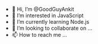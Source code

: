 - 👋 Hi, I’m @GoodGuyAnkit
- 👀 I’m interested in JavaScript
- 🌱 I’m currently learning Node.js
- 💞️ I’m looking to collaborate on ...
- 📫 How to reach me ...

<!---
GoodGuyAnkit/GoodGuyAnkit is a ✨ special ✨ repository because its `README.md` (this file) appears on your GitHub profile.
You can click the Preview link to take a look at your changes.
--->
